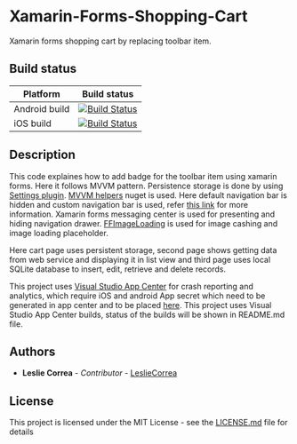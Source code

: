 # Xamarin-Forms-Shopping-Cart
Xamarin forms shopping cart by replacing toolbar item.

## Build status
Platform  | Build status
------------- | -------------
Android build | [![Build Status](https://build.appcenter.ms/v0.1/apps/5a4a818c-0cb4-4be2-81ee-2fb7bc4775cd/branches/master/badge)](https://github.com/LeslieCorrea/Xamarin-Forms-Shopping-Cart)   
iOS build | [![Build Status](https://build.appcenter.ms/v0.1/apps/8649f4ab-0a7f-4f3e-a3d2-863671de8558/branches/master/badge)](https://github.com/LeslieCorrea/Xamarin-Forms-Shopping-Cart)

## Description
This code explaines how to add badge for the toolbar item using xamarin forms. Here it follows MVVM pattern. Persistence storage is done by using [Settings plugin](https://github.com/jamesmontemagno/Xamarin.Plugins/tree/master/Settings). [MVVM helpers](https://github.com/jamesmontemagno/mvvm-helpers) nuget is used.
Here default navigation bar is hidden and custom navigation bar is used, refer [this link](https://social.technet.microsoft.com/wiki/contents/articles/37733.xamarin-shopping-cart-counter-in-forms-navigation-bar.aspx) for more information.
Xamarin forms messaging center is used for presenting and hiding navigation drawer. [FFImageLoading](https://github.com/luberda-molinet/FFImageLoading) is used for image cashing and image loading placeholder.

Here cart page uses persistent storage, second page shows getting data from web service and displaying it in list view and third page uses local SQLite database to insert, edit, retrieve and delete records. 

This project uses [Visual Studio App Center](https://appcenter.ms/) for crash reporting and analytics, which require iOS and android App secret which need to be generated in app center and to be placed [here](https://github.com/LeslieCorrea/Xamarin-Forms-Shopping-Cart/blob/master/ShoppingCarts/ShoppingCarts/Helpers/ApiKeys.cs). This project uses Visual Studio App Center builds, status of the builds will be shown in README.md file.

## Authors

* **Leslie Correa** - *Contributor* - [LeslieCorrea](https://github.com/LeslieCorrea)


## License

This project is licensed under the MIT License - see the [LICENSE.md](https://github.com/LeslieCorrea/Xamarin-Forms-Shopping-Cart/blob/master/LICENSE) file for details


